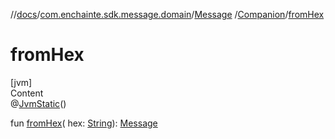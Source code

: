 //[docs](../../../index.md)/[com.enchainte.sdk.message.domain](../../index.md)/[Message](../index.md)
/[Companion](index.md)/[fromHex](from-hex.md)

# fromHex

[jvm]  
Content  
@[JvmStatic](https://kotlinlang.org/api/latest/jvm/stdlib/kotlin.jvm/-jvm-static/index.html)()

fun [fromHex](from-hex.md)(
hex: [String](https://kotlinlang.org/api/latest/jvm/stdlib/kotlin/-string/index.html)): [Message](../index.md)  



